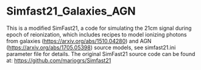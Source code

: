 # Simfast21_Galaxies_AGN

This is a modified SimFast21, a code for simulating the 21cm signal during epoch of reionization, which includes recipes to model ionizing photons from galaxies (https://arxiv.org/abs/1510.04280) and AGN (https://arxiv.org/abs/1705.05398) source models, see simfast21.ini parameter file for details. The original SimFast21 source code can be found at: https://github.com/mariogrs/Simfast21
